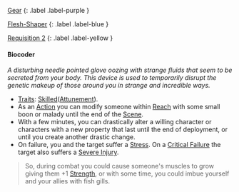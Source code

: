 
[Gear](Game/Gear-List)
{: .label .label-purple }

[Flesh-Shaper](Game/Blocks/Flesh-Shaper)
{: .label .label-blue }

[Requisition 2](Game/Deployment#Requisition)
{: .label .label-yellow }
#### Biocoder
*A disturbing needle pointed glove oozing with strange fluids that seem to be secreted from your body. This device is used to temporarily disrupt the genetic makeup of those around you in strange and incredible ways.*
* [Traits](Game/Core/Gear#Traits): [Skilled](Game/Core/Blocks/Skilled)([Attunement](Game/Core/Spirit#Attunement)).
* As an [Action](Game/Core/Terminology#Action) you can modify someone within [Reach](Game/Core/Movement#Reach) with some small boon or malady until the end of the [Scene](Game/Core/Terminology#Scene).
* With a few minutes, you can drastically alter a willing character or characters with a new property that last until the end of deployment, or until you create another drastic change.
* On failure, you and the target suffer a [Stress](Game/Stress). On a [Critical Failure](Game/Core/Skills#Critical%20Failure) the target also suffers a [Severe Injury](Game/Core/Injury#Severe%20Injury).

> So, during combat you could cause someone's muscles to grow giving them +1 [Strength](Game/Core/Strength), or with some time, you could imbue yourself and your allies with fish gills.

